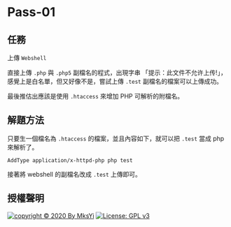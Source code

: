 Pass-01
===

## 任務
上傳 `Webshell` 

直接上傳 `.php` 與 `.php5` 副檔名的程式，出現字串 「提示：此文件不允许上传!」，感覺上是白名單，但又好像不是，嘗試上傳 `.test` 副檔名的檔案可以上傳成功。  

最後推估出應該是使用 `.htaccess` 來增加 PHP 可解析的附檔名。

## 解題方法

只要生一個檔名為 `.htaccess` 的檔案，並且內容如下，就可以把 `.test` 當成 php 來解析了。  

```
AddType application/x-httpd-php php test
```

接著將 webshell 的副檔名改成 `.test` 上傳即可。  

## 授權聲明
[![copyright © 2020 By MksYi](https://img.shields.io/badge/copyright%20©-%202019%20By%20MksYi-blue.svg)](https://mks.tw/)
[![License: GPL v3](https://img.shields.io/badge/License-GPL%20v3-blue.svg)](https://www.gnu.org/licenses/gpl-3.0)